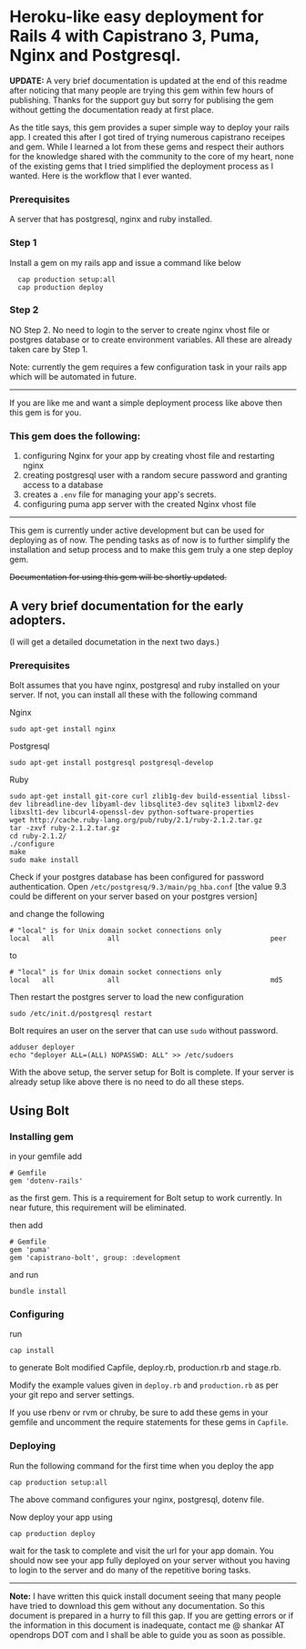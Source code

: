 # Heroku-like easy deployment for Rails 4 with Capistrano 3, Puma, Nginx and Postgresql.

**UPDATE:** A very brief documentation is updated at the end of this readme after noticing that many people are trying this gem within few hours of publishing. Thanks for the support guy but sorry for publising the gem without getting the documentation ready at first place.

As the title says, this gem provides a super simple way to deploy your rails app.
I created this after I got tired of trying numerous capistrano receipes and gem.  While I learned a lot from these gems and respect their authors for the knowledge shared with the community to the core of my heart, none of the existing gems that I tried simplified the deployment process as I wanted. Here is the workflow that I ever wanted.

### Prerequisites
A server that has postgresql, nginx and ruby installed.

### Step 1
Install a gem on my rails app and issue a command like below

```
  cap production setup:all
  cap production deploy
```

### Step 2

NO Step 2. No need to login to the server to create nginx vhost file or postgres database or to create environment variables. All these are already taken care by Step 1.

Note: currently the gem requires a few configuration task in your rails app which will be automated in future.

---

If you are like me and want a simple deployment process like above then this gem is for you.

### This gem does the following:
1. configuring Nginx for your app by creating vhost file and restarting nginx
2. creating postgresql user with a random secure password and granting access to a database
3. creates a `.env` file for managing your app's secrets.
3. configuring puma app server with the created Nginx vhost file

---
This gem is currently under active development but can be used for deploying as of now. The pending tasks as of now is to further simplify the installation and setup process and to make this gem truly a one step deploy gem.

<strike>Documentation for using this gem will be shortly updated.</strike>
## A very brief documentation for the early adopters.
(I will get a detailed documetation in the next two days.)

### Prerequisites 
Bolt assumes that you have nginx, postgresql and ruby installed on your server. If not, you can install all these with the following command

Nginx
```
sudo apt-get install nginx
```

Postgresql
```
sudo apt-get install postgresql postgresql-develop
```

Ruby

```
sudo apt-get install git-core curl zlib1g-dev build-essential libssl-dev libreadline-dev libyaml-dev libsqlite3-dev sqlite3 libxml2-dev libxslt1-dev libcurl4-openssl-dev python-software-properties
wget http://cache.ruby-lang.org/pub/ruby/2.1/ruby-2.1.2.tar.gz
tar -zxvf ruby-2.1.2.tar.gz
cd ruby-2.1.2/
./configure
make
sudo make install
```

Check if your postgres database has been configured for password authentication.
Open `/etc/postgresq/9.3/main/pg_hba.conf` [the value 9.3 could be different on your server based on your postgres version]

and change the following
```
# "local" is for Unix domain socket connections only
local   all             all                                     peer
```
to 
```
# "local" is for Unix domain socket connections only
local   all             all                                     md5
```

Then restart the postgres server to load the new configuration
```
sudo /etc/init.d/postgresql restart
```

Bolt requires an user on the server that can use `sudo` without password.
```
adduser deployer
echo "deployer ALL=(ALL) NOPASSWD: ALL" >> /etc/sudoers
```

With the above setup, the server setup for Bolt is complete. If your server is already setup like above there is no need to do all these steps.

## Using Bolt

### Installing gem
in your gemfile add
```
# Gemfile
gem 'dotenv-rails'
```
as the first gem. This is a requirement for Bolt setup to work currently. In near future, this requirement will be eliminated.

then add
```
# Gemfile
gem 'puma'
gem 'capistrano-bolt', group: :development
```

and run
```
bundle install
```

### Configuring
run
```
cap install
```
to generate Bolt modified Capfile, deploy.rb, production.rb and stage.rb.

Modify the example values given in `deploy.rb` and `production.rb` as per your git repo and server settings.

If you use rbenv or rvm or chruby, be sure to add these gems in your gemfile and uncomment the require statements for these gems in `Capfile`.

### Deploying
Run the following command for the first time when you deploy the app
```
cap production setup:all
```
The above command configures your nginx, postgresql, dotenv file.

Now deploy your app using
```
cap production deploy
```

wait for the task to complete and visit the url for your app domain. You should now see your app fully deployed on your server without you having to login to the server and do many of the repetitive boring tasks.

---
**Note:** I have written this quick install document seeing that many people have tried to download this gem without any documentation. So this document is prepared in a hurry to fill this gap. If you are getting errors or if the information in this document is inadequate,  contact me @ shankar AT opendrops DOT com and I shall be able to guide you as soon as possible.

